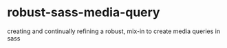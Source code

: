 robust-sass-media-query
=======================

creating and continually refining a robust, mix-in to create media queries in sass


